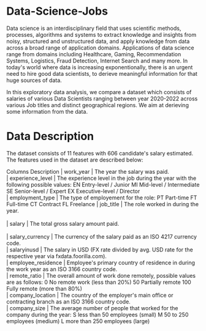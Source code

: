 # Data-Science-Jobs
Data science is an interdisciplinary field that uses scientific methods, processes, algorithms and systems to extract knowledge and insights from noisy, structured and unstructured data, and apply knowledge from data across a broad range of application domains. Applications of data science range from domains including Healthcare, Gaming, Recommendation Systems, Logistics, Fraud Detection, Internet Search and many more. In today's world where data is increasing exponentionally, there is an urgent need to hire good data scientists, to derieve meaningful information for that huge sources of data.

In this exploratory data analysis, we compare a dataset which consists of salaries of various Data Scientists ranging between year 2020-2022 across various Job titles and distinct geographical regions. We aim at derieving some information from the data.

# Data Description
The dataset consists of 11 features with 606 candidate's salary estimated. The features used in the dataset are described below:

Columns	Description
| work_year |	The year the salary was paid.<br>
| experience_level |	The experience level in the job during the year with the following possible values: EN Entry-level / Junior MI Mid-level / Intermediate SE    Senior-level / Expert EX Executive-level / Director <br>
| employment_type |	The type of employement for the role: PT Part-time FT Full-time CT Contract FL Freelance
| job_title |	The role worked in during the year. <br><br>
| salary |	The total gross salary amount paid.<br><br>
| salary_currency |	The currency of the salary paid as an ISO 4217 currency code.<br>
| salaryinusd |	The salary in USD (FX rate divided by avg. USD rate for the respective year via fxdata.foorilla.com). <br>
| employee_residence |	Employee's primary country of residence in during the work year as an ISO 3166 country code. <br>
| remote_ratio |	The overall amount of work done remotely, possible values are as follows: 0 No remote work (less than 20%) 50 Partially remote 100 Fully remote (more than 80%) <br>
| company_location |	The country of the employer's main office or contracting branch as an ISO 3166 country code. <br>
| company_size |	The average number of people that worked for the company during the year: S less than 50 employees (small) M 50 to 250 employees (medium) L more than 250 employees (large) <br>
